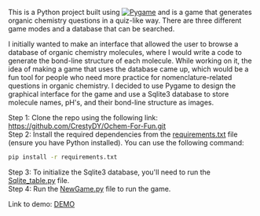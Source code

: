
This is a Python project built using [![Pygame](https://img.shields.io/badge/Pygame-v2.5.2-green.svg)](https://www.pygame.org/news) and is a game that generates organic chemistry questions in a quiz-like way. There are three different game modes and a database that can be searched.  

I initially wanted to make an interface that allowed the user to browse a database of organic chemistry molecules, where I would write a code to generate the bond-line structure of each molecule. 
While working on it, the idea of making a game that uses the database came up, which would be a fun tool for people who need more practice for nomenclature-related questions in organic chemistry. 
I decided to use Pygame to design the graphical interface for the game and use a Sqlite3 database to store molecule names, pH's, and their bond-line structure as images.

Step 1: Clone the repo using the following link: https://github.com/CrestyDY/Ochem-For-Fun.git  
Step 2: Install the required dependencies from the [requirements.txt](.idea/Ochem_Survival/requirements.txt) file (ensure you have Python installed). You can use the following command:
```sh
pip install -r requirements.txt
```
Step 3: To initialize the Sqlite3 database, you'll need to run the [Sqlite_table.py](.idea/Ochem_Survival/Games/Sqlite_table.py) file.  
Step 4: Run the [NewGame.py](.idea/Ochem_Survival/Games/NewGame.py) file to run the game.  

Link to demo: [DEMO](https://youtu.be/Be6dBS28guI)  
